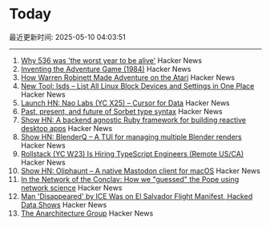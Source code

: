 # Today

最近更新时间: 2025-05-10 04:03:51

--- 
1. [Why 536 was 'the worst year to be alive'](https://www.science.org/content/article/why-536-was-worst-year-be-alive) Hacker News
2. [Inventing the Adventure Game (1984)](http://www.warrenrobinett.com/inventing_adventure/) Hacker News
3. [How Warren Robinett Made Adventure on the Atari](http://www.warrenrobinett.com/inventing_adventure/) Hacker News
4. [New Tool: lsds – List All Linux Block Devices and Settings in One Place](https://tanelpoder.com/posts/lsds-list-linux-block-devices-and-their-config/) Hacker News
5. [Launch HN: Nao Labs (YC X25) – Cursor for Data](https://news.ycombinator.com/item?id=43938607) Hacker News
6. [Past, present, and future of Sorbet type syntax](https://blog.jez.io/history-of-sorbet-syntax/) Hacker News
7. [Show HN: A backend agnostic Ruby framework for building reactive desktop apps](https://codeberg.org/skinnyjames/hokusai) Hacker News
8. [Show HN: BlenderQ – A TUI for managing multiple Blender renders](https://github.com/KyleTryon/BlenderQ) Hacker News
9. [Rollstack (YC W23) Is Hiring TypeScript Engineers (Remote US/CA)](https://www.ycombinator.com/companies/rollstack-2/jobs/QPqpb1n-software-engineer-typescript-us-canada) Hacker News
10. [Show HN: Oliphaunt – A native Mastodon client for macOS](https://testflight.apple.com/join/Epq1P3Cw) Hacker News
11. [In the Network of the Conclav: How we "guessed" the Pope using network science](https://www.unibocconi.it/en/news/network-conclave) Hacker News
12. [Man 'Disappeared' by ICE Was on El Salvador Flight Manifest, Hacked Data Shows](https://www.404media.co/man-disappeared-by-ice-was-on-el-salvador-flight-manifest-hacked-data-shows/) Hacker News
13. [The Anarchitecture Group](https://www.spatialagency.net/database/the.anarchitecture.group) Hacker News
